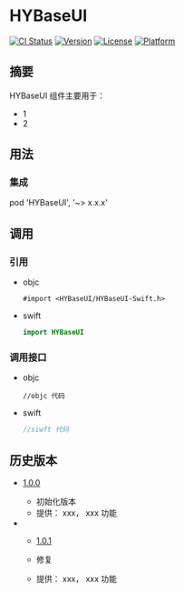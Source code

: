 # HYBaseUI

[![CI Status](https://img.shields.io/travis/stephenchen/HYBaseUI.svg?style=flat)](https://travis-ci.org/stephenchen/HYBaseUI)
[![Version](https://img.shields.io/cocoapods/v/HYBaseUI.svg?style=flat)](https://cocoapods.org/pods/HYBaseUI)
[![License](https://img.shields.io/cocoapods/l/HYBaseUI.svg?style=flat)](https://github.com/stephenchen/HYBaseUI/blob/701ff106db3caa805f9dab12df7749c03c889c47/LICENSE)
[![Platform](https://img.shields.io/cocoapods/p/HYBaseUI.svg?style=flat)](https://cocoapods.org/pods/HYBaseUI)

## 摘要

HYBaseUI 组件主要用于：

- 1
- 2

## 用法

### 集成

pod 'HYBaseUI', '~> x.x.x'

## 调用

### 引用

- objc

  ```objc
  #import <HYBaseUI/HYBaseUI-Swift.h>
  ```

- swift

  ```swift
  import HYBaseUI
  ```

### 调用接口

- objc
  ```objc
  //objc 代码
  ```

- swift

  ```swift
  //siwft 代码
  ```

## 历史版本

- [1.0.0](http://github/stephenchen/HYBaseUI/tag/1.0.0)

  - 初始化版本
  - 提供： xxx， xxx 功能

- - [1.0.1](http://github/stephenchen/HYBaseUI/tag/1.0.1)

  - 修复
  - 提供： xxx， xxx 功能
